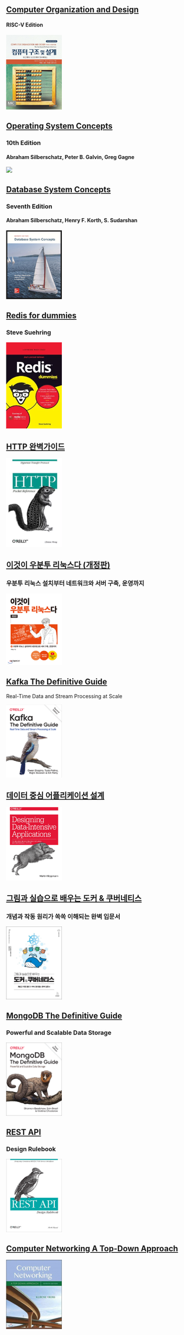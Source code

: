 ## [Computer Organization and Design](computer_oragnization_and_design/README.md)

#### RISC-V Edition

<img src="computer_oragnization_and_design/img.png"  width="30%"/>

## [Operating System Concepts](operating_system_concepts/README.md)

### 10th Edition

#### Abraham Silberschatz, Peter B. Galvin, Greg Gagne

<img src="img_4.png"  width="30%"/>

## [Database System Concepts](database_system_concepts/README.md)

### Seventh Edition

#### Abraham Silberschatz, Henry F. Korth, S. Sudarshan

<img src="img_7.png"  width="30%"/>

## [Redis for dummies](redis_for_dummies/README.md)

### Steve Suehring

<img src="img_9.png"  width="30%"/>

## [HTTP 완벽가이드](http-the-definitive-guide)

<img src="img_2.png"  width="30%"/>

## [이것이 우분투 리눅스다 (개정판)](ubu)

### 우분투 리눅스 설치부터 네트워크와 서버 구축, 운영까지

<img src="img_3.png"  width="30%"/>

## [Kafka The Definitive Guide](Kafka_The_Definitive_Guide/README.md)

Real-Time Data and Stream Processing at Scale

<img src="img_8.png"  width="30%"/>

## [데이터 중심 어플리케이션 설계](ddia)

<img src="img_1.png"  width="30%"/>

## [그림과 실습으로 배우는 도커 & 쿠버네티스](dkkb)

### 개념과 작동 원리가 쏙쏙 이해되는 완벽 입문서

<img src="img.png"  width="30%"/>

## [MongoDB The Definitive Guide](mongodb_the_definitive_guide/README.md)

### Powerful and Scalable Data Storage

<img src="img_10.png"  width="30%"/>

## [REST API](rest_api/README.md)

### Design Rulebook

<img src="img_11.png"  width="30%"/>

## [Computer Networking A Top-Down Approach](computer_networking_a_top_down_approach/README.md)

<img src="img_12.png"  width="30%"/>
